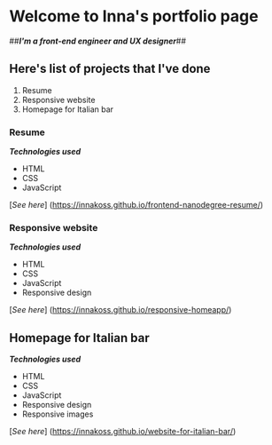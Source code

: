 # Welcome to Inna's portfolio page
##_**I'm a front-end engineer and UX designer**_##
## Here's list of projects that I've done

1. Resume
2. Responsive website
3. Homepage for Italian bar

### Resume
_**Technologies used**_
- HTML
- CSS
- JavaScript

[_See here_] (https://innakoss.github.io/frontend-nanodegree-resume/)

### Responsive website
_**Technologies used**_
- HTML
- CSS
- JavaScript
- Responsive design

[_See here_] (https://innakoss.github.io/responsive-homeapp/)

## Homepage for Italian bar
_**Technologies used**_
- HTML
- CSS
- JavaScript
- Responsive design
- Responsive images

[_See here_] (https://innakoss.github.io/website-for-italian-bar/)

